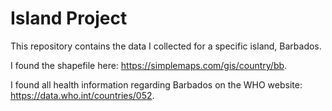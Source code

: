 # Island Project
This repository contains the data I collected for a specific island, Barbados.

I found the shapefile here: https://simplemaps.com/gis/country/bb.

I found all health information regarding Barbados on the WHO website: https://data.who.int/countries/052.